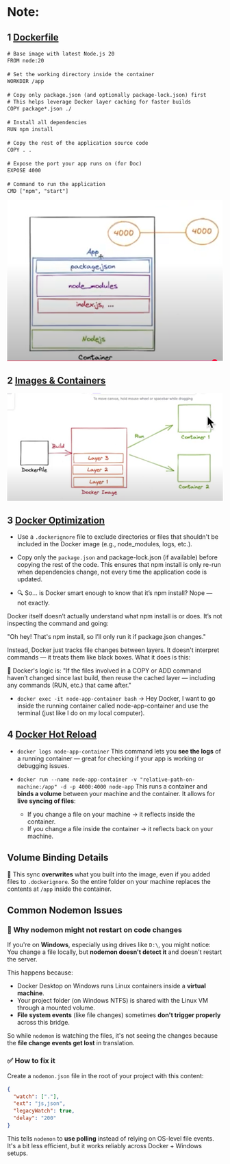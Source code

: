 # Note:

## 1 <a href="https://www.youtube.com/watch?v=og6jyK1U4rw&list=PLzNfs-3kBUJnY7Cy1XovLaAkgfjim05RR&index=5"> Dockerfile </a>

```
# Base image with latest Node.js 20
FROM node:20

# Set the working directory inside the container
WORKDIR /app

# Copy only package.json (and optionally package-lock.json) first
# This helps leverage Docker layer caching for faster builds
COPY package*.json ./

# Install all dependencies
RUN npm install

# Copy the rest of the application source code
COPY . .

# Expose the port your app runs on (for Doc)
EXPOSE 4000

# Command to run the application
CMD ["npm", "start"]
```
<img src="./assets//DockerFile.png" width="600px">

## 2 <a href="https://www.youtube.com/watch?v=brdr_88m20k&list=PLzNfs-3kBUJnY7Cy1XovLaAkgfjim05RR&index=5">Images & Containers</a>
<img src="./assets//Images & Containers.png" width="800px">

## 3 <a href="https://www.youtube.com/watch?v=UDqNwH4VpOU&list=PLzNfs-3kBUJnY7Cy1XovLaAkgfjim05RR&index=6">Docker Optimization </a> 
- Use a `.dockerignore` file to exclude directories or files that shouldn't be included in the Docker image (e.g., node_modules, logs, etc.).

- Copy only the `package.json` and package-lock.json (if available) before copying the rest of the code. This ensures that npm install is only re-run when dependencies change, not every time the application code is updated.

- 🔍 So... is Docker smart enough to know that it’s npm install?
Nope — not exactly.

Docker itself doesn’t actually understand what npm install is or does. It’s not inspecting the command and going:

"Oh hey! That's npm install, so I’ll only run it if package.json changes."

Instead, Docker just tracks file changes between layers. It doesn't interpret commands — it treats them like black boxes. What it does is this:

🚦 Docker's logic is:
"If the files involved in a COPY or ADD command haven’t changed since last build, then reuse the cached layer — including any commands (RUN, etc.) that came after."

- `docker exec -it node-app-container bash` -> Hey Docker, I want to go inside the running container called node-app-container and use the terminal (just like I do on my local computer).

## 4 <a href="https://www.youtube.com/watch?v=iT5OjRX9UkM&list=PLzNfs-3kBUJnY7Cy1XovLaAkgfjim05RR&index=7">Docker Hot Reload</a>

* `docker logs node-app-container` This command lets you **see the logs** of a running container — great for checking if your app is working or debugging issues.

* `docker run --name node-app-container -v "relative-path-on-machine:/app" -d -p 4000:4000 node-app` This runs a container and **binds a volume** between your machine and the container. It allows for **live syncing of files**:
   * If you change a file on your machine → it reflects inside the container.
   * If you change a file inside the container → it reflects back on your machine.

## Volume Binding Details

🔄 This sync **overwrites** what you built into the image, even if you added files to `.dockerignore`. So the entire folder on your machine replaces the contents at `/app` inside the container.

## Common Nodemon Issues

### 🧠 Why nodemon might not restart on code changes

If you're on **Windows**, especially using drives like `D:\`, you might notice:
You change a file locally, but **nodemon doesn't detect it** and doesn't restart the server.

This happens because:
* Docker Desktop on Windows runs Linux containers inside a **virtual machine**.
* Your project folder (on Windows NTFS) is shared with the Linux VM through a mounted volume.
* **File system events** (like file changes) sometimes **don't trigger properly** across this bridge.

So while `nodemon` is watching the files, it's not seeing the changes because the **file change events get lost** in translation.

### ✅ How to fix it

Create a `nodemon.json` file in the root of your project with this content:

```json
{ 
  "watch": ["."], 
  "ext": "js,json", 
  "legacyWatch": true, 
  "delay": "200" 
}
```

This tells `nodemon` to **use polling** instead of relying on OS-level file events. It's a bit less efficient, but it works reliably across Docker + Windows setups.
